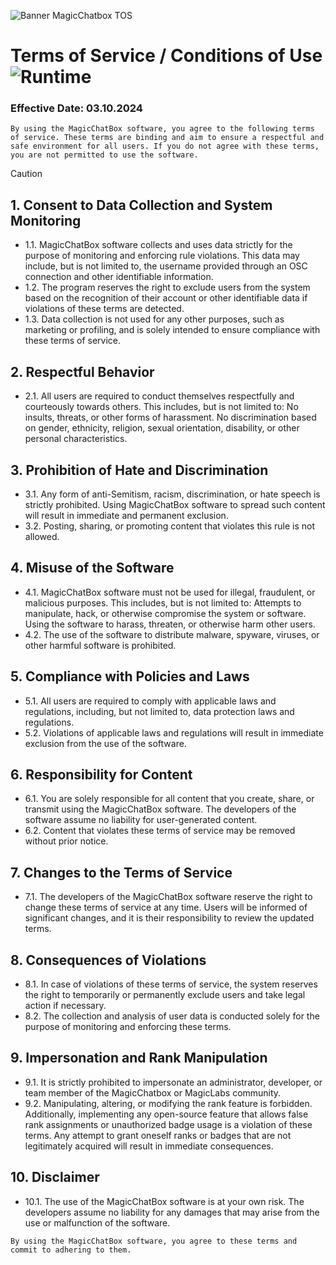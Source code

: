 ![Banner MagicChatbox TOS](https://github.com/user-attachments/assets/5ce0d1e4-c56a-469c-aaab-7fdcc101e82b)

# Terms of Service / Conditions of Use ![Runtime](https://badgen.net/badge/REGULATIONS/MCB-OSC/black/?icon=zeit)

### Effective Date: 03.10.2024

`By using the MagicChatBox software, you agree to the following terms of service. These terms are binding and aim to ensure a respectful and safe environment for all users. If you do not agree with these terms, you are not permitted to use the software.`

> [!CAUTION]
> ## 1. Consent to Data Collection and System Monitoring
> - 1.1. MagicChatBox software collects and uses data strictly for the purpose of monitoring and enforcing rule violations. This data may include, but is not limited to, the username provided through an OSC connection and other identifiable information.
> - 1.2. The program reserves the right to exclude users from the system based on the recognition of their account or other identifiable data if violations of these terms are detected.
> - 1.3. Data collection is not used for any other purposes, such as marketing or profiling, and is solely intended to ensure compliance with these terms of service.
>
> ## 2. Respectful Behavior
> - 2.1. All users are required to conduct themselves respectfully and courteously towards others. This includes, but is not limited to: No insults, threats, or other forms of harassment. No discrimination based on gender, ethnicity, religion, sexual orientation, disability, or other personal characteristics.
>
> ## 3. Prohibition of Hate and Discrimination
> - 3.1. Any form of anti-Semitism, racism, discrimination, or hate speech is strictly prohibited. Using MagicChatBox software to spread such content will result in immediate and permanent exclusion.
> - 3.2. Posting, sharing, or promoting content that violates this rule is not allowed.
>
> ## 4. Misuse of the Software
> - 4.1. MagicChatBox software must not be used for illegal, fraudulent, or malicious purposes. This includes, but is not limited to: Attempts to manipulate, hack, or otherwise compromise the system or software. Using the software to harass, threaten, or otherwise harm other users. 
> - 4.2. The use of the software to distribute malware, spyware, viruses, or other harmful software is prohibited.
>
> ## 5. Compliance with Policies and Laws
> - 5.1. All users are required to comply with applicable laws and regulations, including, but not limited to, data protection laws and regulations.
> - 5.2. Violations of applicable laws and regulations will result in immediate exclusion from the use of the software.
>
> ## 6. Responsibility for Content
> - 6.1. You are solely responsible for all content that you create, share, or transmit using the MagicChatBox software. The developers of the software assume no liability for user-generated content.
> - 6.2. Content that violates these terms of service may be removed without prior notice.
>
> ## 7. Changes to the Terms of Service
> - 7.1. The developers of the MagicChatBox software reserve the right to change these terms of service at any time. Users will be informed of significant changes, and it is their responsibility to review the updated terms.
>
> ## 8. Consequences of Violations
> - 8.1. In case of violations of these terms of service, the system reserves the right to temporarily or permanently exclude users and take legal action if necessary.
> - 8.2. The collection and analysis of user data is conducted solely for the purpose of monitoring and enforcing these terms.
>
> ## 9. Impersonation and Rank Manipulation
> - 9.1. It is strictly prohibited to impersonate an administrator, developer, or team member of the MagicChatbox or MagicLabs community.
> - 9.2. Manipulating, altering, or modifying the rank feature is forbidden. Additionally, implementing any open-source feature that allows false rank assignments or unauthorized badge usage is a violation of these terms. Any attempt to grant oneself ranks or badges that are not legitimately acquired will result in immediate consequences.
>
> ## 10. Disclaimer
> - 10.1. The use of the MagicChatBox software is at your own risk. The developers assume no liability for any damages that may arise from the use or malfunction of the software.

`By using the MagicChatBox software, you agree to these terms and commit to adhering to them.`
